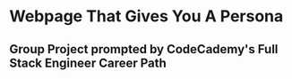 # Webpage That Gives You A Persona

## Group Project prompted by CodeCademy's Full Stack Engineer Career Path

